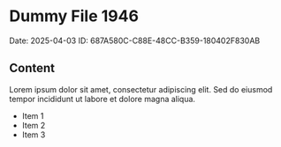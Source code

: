 # Dummy File 1946

Date: 2025-04-03
ID: 687A580C-C88E-48CC-B359-180402F830AB

## Content

Lorem ipsum dolor sit amet, consectetur adipiscing elit.
Sed do eiusmod tempor incididunt ut labore et dolore magna aliqua.

* Item 1
* Item 2
* Item 3
